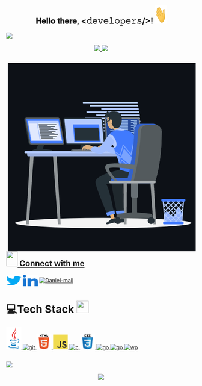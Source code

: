<div align="center" style type ="text/css">

   ## 𝐇𝐞𝐥𝐥𝐨 𝐭𝐡𝐞𝐫𝐞, <𝚍𝚎𝚟𝚎𝚕𝚘𝚙𝚎𝚛𝚜/>! <img src="https://github.com/ABSphreak/ABSphreak/blob/master/gifs/Hi.gif" width="30px" height="50px">

</div>

<!--<div align="center">      <img src="https://lh3.googleusercontent.com/daPasD4cyvyH1ferSJa3Uhsq5xlSBSwdRK40HdOJoEcViDwAj7f_x0Ipzu6W2AIZy0c3E4aoUW4f_Pk11-GqVrrdE6cuAwl9qWcFs5S8jSLRbtiiGeJN6pv6rFkrzNPyy6kZuOkkZNDsRYbH61Pl0fXkzKrTgG3gY7Ed7pl35eSwwSMHeM9sXE56LG5k-ZMODQpbZZI0Lv81hlycyeT8NMn5xtgmxd54dfdo5UKtI8jiAlsa2EIvhQhwrobJBWtjG6Y-pp6iv3SxIymse3KgZ02JGYox5ZCTY8AeXSgwKk8Bs7vc3O0bOVEgmYFRFtVK2sLnU-pSVHA8166bL3SFFjfJfMW9J1wKyzIg9fjqQjr6p-euxamnnQg2yRFx-e7ZvyJ7O7JkhUPlvqzjikkSpfh-cmZyWmNHHcyBVhTMrWz0VY_rxBtXYm0exDpxlMD-9YdY6jYmodV6zEMoZY9rffM5sJFW44rmT0w8K81QF74b8pTO21FROUR36NNKL40oqyx8bVVliEUjr35C-XLCML3fgFjhNu-xN6UFyjxqhmBeoPytXf2cthO5w5tgGn4mXsyW3MNHfUWHRSKfinGrkUxUp24CWyPz1P2HpggK2H8geHDdpisqwQW6XBQnHgb_yI3qbkqNgtTtuHLOK6fH2pkvtJgG8lWFdWzQyLa1CMZZ2hK5iisN6D2Zw8UZgTzn3IrmiK13k0oWX76xK00u4PgZ7bpX75EIf8eUq9NXPD_9pXNEAIk=s800-no?authuser=0"  width="200em" ></div> -->

<img src="https://user-images.githubusercontent.com/73097560/115834477-dbab4500-a447-11eb-908a-139a6edaec5c.gif"></a>

<div align="center">
  <a href="https://github.com/bastosydaniel">
  <img height="140em" src="https://github-readme-stats.vercel.app/api?username=bastosydaniel&show_icons=true&theme=dark&include_all_commits=true&count_private=true"/>
  <img height="140em" src="https://github-readme-stats.vercel.app/api/top-langs/?username=bastosydaniel&layout=compact&langs_count=7&theme=dark"/>
</div>


 
  
<p><img align="right" src="https://raw.githubusercontent.com/SubhadeepZilong/SubhadeepZilong/main/icons/animation_500_kxa883sd.gif" alt="Bastosydaniel" /></p>
  
## <img src="https://media.giphy.com/media/iY8CRBdQXODJSCERIr/giphy.gif" width="30px"  height="40px"> Connect with me
<p align="left">
<a href="" target="blank"><img align="center" src="https://raw.githubusercontent.com/SubhadeepZilong/SubhadeepZilong/main/icons/Social/twitter.svg" alt="Daniel-twitter" height="30" width="40" /></a>
<a href="https://www.linkedin.com/in/daniel-bastos-62806320a/" target="blank"><img align="center" src="https://raw.githubusercontent.com/SubhadeepZilong/SubhadeepZilong/main/icons/Social/linked-in-alt.svg" alt="Daniel-linkedin" height="30" width="40" /></a>
<a href="mailto:bastosydaniel@gmail.com" target="blank"><img align="center" src="https://img.icons8.com/color/48/000000/gmail-new.png" alt="Daniel-mail" height="40" width="40" /></a>
</p>



# 💻Tech Stack <img src = "https://media2.giphy.com/media/QssGEmpkyEOhBCb7e1/giphy.gif?cid=ecf05e47a0n3gi1bfqntqmob8g9aid1oyj2wr3ds3mg700bl&rid=giphy.gif" width = 32px  height="32px">

<p align="left"> <a href="https://www.java.com" target="_blank" rel="noreferrer"> <img src="https://raw.githubusercontent.com/devicons/devicon/master/icons/java/java-original.svg" alt="java" width="40" height="60"/> </a></a> <a href="https://git-scm.com/" target="_blank" rel="noreferrer"> <img src="https://www.vectorlogo.zone/logos/git-scm/git-scm-icon.svg" alt="git" width="40" height="40"/> </a> <a href="https://www.w3.org/html/" target="_blank" rel="noreferrer"> <img src="https://raw.githubusercontent.com/devicons/devicon/master/icons/html5/html5-original-wordmark.svg" alt="html5" width="40" height="40"/> </a> <a href="https://developer.mozilla.org/en-US/docs/Web/JavaScript" target="_blank" rel="noreferrer"> <img src="https://raw.githubusercontent.com/devicons/devicon/master/icons/javascript/javascript-original.svg" alt="javascript" width="40" height="40"/> </a> <a href="" target="_blank" rel="noreferrer"> <img src="https://cdn.jsdelivr.net/gh/devicons/devicon/icons/c/c-original.svg" alt="c" width="40" height="40"/> </a> 
<a href="https://www.w3schools.com/css/" target="_blank" rel="noreferrer"> <img src="https://raw.githubusercontent.com/devicons/devicon/master/icons/css3/css3-original-wordmark.svg" alt="css3" width="40" height="40"/> </a> 
<a href="https://go.dev/" target="_blank" rel="noreferrer"> <img src="https://cdn.jsdelivr.net/gh/devicons/devicon/icons/go/go-original-wordmark.svg" alt="go" width="40" height="50"/> </a>
<a href="https://go.dev/" target="_blank" rel="noreferrer"> <img src="https://cdn.jsdelivr.net/gh/devicons/devicon/icons/docker/docker-original-wordmark.svg" alt="go" width="40" height="50"/> </a>
<a href="https://wordpress.org/" target="_blank" rel="noreferrer"> <img src="https://www.vectorlogo.zone/logos/wordpress/wordpress-icon.svg" alt="wp" width="40" height="50"/> </a>
</p>




##


<img src="https://user-images.githubusercontent.com/73097560/115834477-dbab4500-a447-11eb-908a-139a6edaec5c.gif"></a>

<div align="center">

<a href="https://dbb.dev.br/"><img src="https://img.shields.io/badge/-bastosydaniel.me-3423A6?style=for-the-badge&logo=Google-Chrome&logoColor=white"/></a>
</div>
